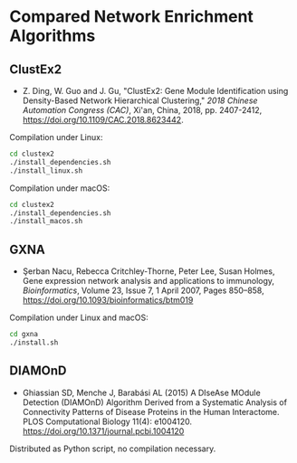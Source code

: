 # Compared Network Enrichment Algorithms

## ClustEx2

- Z. Ding, W. Guo and J. Gu, "ClustEx2: Gene Module Identification using Density-Based Network Hierarchical Clustering," *2018 Chinese Automation Congress (CAC)*, Xi'an, China, 2018, pp. 2407-2412, https://doi.org/10.1109/CAC.2018.8623442.

Compilation under Linux:

```sh
cd clustex2
./install_dependencies.sh
./install_linux.sh
```

Compilation under macOS:

```sh
cd clustex2
./install_dependencies.sh
./install_macos.sh
```

## GXNA

- Şerban Nacu, Rebecca Critchley-Thorne, Peter Lee, Susan Holmes,  Gene  expression network analysis and applications to immunology, *Bioinformatics*, Volume 23, Issue 7, 1 April 2007, Pages 850–858, https://doi.org/10.1093/bioinformatics/btm019

Compilation under Linux and macOS:

```sh
cd gxna
./install.sh
```

## DIAMOnD

- Ghiassian SD, Menche J, Barabási AL   (2015)     A DIseAse MOdule Detection (DIAMOnD) Algorithm Derived from a  Systematic Analysis of Connectivity Patterns of Disease Proteins in the  Human Interactome. PLOS Computational Biology  11(4): e1004120. https://doi.org/10.1371/journal.pcbi.1004120

Distributed as Python script, no compilation necessary.